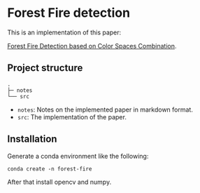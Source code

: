 # Forest Fire detection 

This is an implementation of this paper:

[Forest Fire Detection based on Color Spaces Combination](https://www.researchgate.net/publication/339262982_Forest_Fire_Detection_based_on_Color_Spaces_Combination?enrichId=rgreq-896e3d301a2073a570ef796ec7f3cc6d-XXX&enrichSource=Y292ZXJQYWdlOzMzOTI2Mjk4MjtBUzo4NjAwMDYxMDI2MDE3MjhAMTU4MjA1Mjg0MTUyMQ%3D%3D&el=1_x_3&_esc=publicationCoverPdf).

## Project structure

```
.
├─ notes
└── src
```

- `notes`: Notes on the implemented paper in markdown format.
- `src`: The implementation of the paper.

## Installation

Generate a conda environment like the following:

```
conda create -n forest-fire
```

After that install opencv and numpy.
